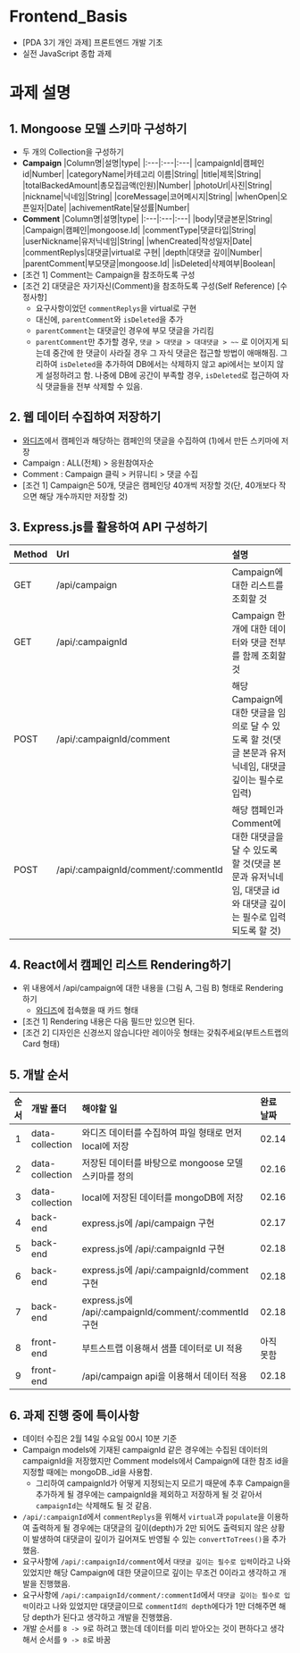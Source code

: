 # Frontend_Basis
- [PDA 3기 개인 과제] 프론트엔드 개발 기초
- 실전 JavaScript 종합 과제

# 과제 설명
## 1. Mongoose 모델 스키마 구성하기
- 두 개의 Collection을 구성하기
- <b>Campaign</b>
  |Column명|설명|type|
  |:---|:---|:---|
  |campaignId|캠페인 id|Number|
  |categoryName|카테고리 이름|String|
  |title|제목|String|
  |totalBackedAmount|총모집금액(인원)|Number|
  |photoUrl|사진|String|
  |nickname|닉네임|String|
  |coreMessage|코어메시지|String|
  |whenOpen|오픈일자|Date|
  |achivementRate|달성률|Number|
- <b>Comment</b>
  |Column명|설명|type|
  |:---|:---|:---|
  |body|댓글본문|String|
  |Campaign|캠페인|mongoose.Id|
  |commentType|댓글타입|String|
  |userNickname|유저닉네임|String|
  |whenCreated|작성일자|Date|
  |commentReplys|대댓글|virtual로 구현|
  |depth|대댓글 깊이|Number|
  |parentComment|부모댓글|mongoose.Id|
  |isDeleted|삭제여부|Boolean|
- [조건 1] Comment는 Campaign을 참조하도록 구성
- [조건 2] 대댓글은 자기자신(Comment)을 참조하도록 구성(Self Reference)
  [수정사항]
  - 요구사항이었던 `commentReplys`을 virtual로 구현
  - 대신에, `parentComment`와 `isDeleted`을 추가
  - `parentComment`는 대댓글인 경우에 부모 댓글을 가리킴
  - `parentComment`만 추가할 경우, `댓글 > 대댓글 > 대대댓글 > ~~` 로 이어지게 되는데 중간에 한 댓글이 사라질 경우 그 자식 댓글은 접근할 방법이 애매해짐. 그리하여 `isDeleted`을 추가하여 DB에서는 삭제하지 않고 api에서는 보이지 않게 설정하려고 함. 나중에 DB에 공간이 부족할 경우, `isDeleted`로 접근하여 자식 댓글들을 전부 삭제할 수 있음.

## 2. 웹 데이터 수집하여 저장하기
- [와디즈](https://www.wadiz.kr/web/wreward/main?order=support)에서 캠페인과 해당하는 캠페인의 댓글을 수집하여 (1)에서 만든 스키마에 저장
- Campaign : ALL(전체) > 응원참여자순
- Comment : Campaign 클릭 > 커뮤니티 > 댓글 수집
- [조건 1] Campaign은 50개, 댓글은 캠페인당 40개씩 저장할 것(단, 40개보다 작으면 해당 개수까지만 저장할 것)

## 3. Express.js를 활용하여 API 구성하기
|Method|Url|설명|
|:---|:---|:---|
|GET|/api/campaign|Campaign에 대한 리스트를 조회할 것|
|GET|/api/:campaignId|Campaign 한 개에 대한 데이터와 댓글 전부를 함께 조회할 것|
|POST|/api/:campaignId/comment|해당 Campaign에 대한 댓글을 임의로 달 수 있도록 할 것(댓글 본문과 유저닉네임, 대댓글 깊이는 필수로 입력)
|POST|/api/:campaignId/comment/:commentId|해당 캠페인과 Comment에 대한 대댓글을 달 수 있도록 할 것(댓글 본문과 유저닉네임, 대댓글 id와 대댓글 깊이는 필수로 입력되도록 할 것)

## 4. React에서 캠페인 리스트 Rendering하기
- 위 내용에서 /api/campaign에 대한 내용을 (그림 A, 그림 B) 형태로 Rendering 하기
  - [와디즈](https://www.wadiz.kr/web/wreward/main?order=support)에 접속했을 때 카드 형태
- [조건 1] Rendering 내용은 다음 필드만 있으면 된다.
- [조건 2] 디자인은 신경쓰지 않습니다만 레이아웃 형태는 갖춰주세요(부트스트랩의 Card 형태)

## 5. 개발 순서
|순서|개발 폴더|해야할 일|완료 날짜|
|:---:|:---|:---|:---|
|1|data-collection|와디즈 데이터를 수집하여 파일 형태로 먼저 local에 저장|02.14|
|2|data-collection|저장된 데이터를 바탕으로 mongoose 모델 스키마를 정의|02.16|
|3|data-collection|local에 저장된 데이터를 mongoDB에 저장|02.16|
|4|back-end|express.js에 /api/campaign 구현|02.17|
|5|back-end|express.js에 /api/:campaignId 구현|02.18|
|6|back-end|express.js에 /api/:campaignId/comment 구현|02.18|
|7|back-end|express.js에 /api/:campaignId/comment/:commentId 구현|02.18|
|8|front-end|부트스트랩 이용해서 샘플 데이터로 UI 적용|아직 못함|
|9|front-end|/api/campaign api을 이용해서 데이터 적용|02.18|

## 6. 과제 진행 중에 특이사항
- 데이터 수집은 2월 14일 수요일 00시 10분 기준
- Campaign models에 기재된 campaignId 같은 경우에는 수집된 데이터의 campaignId을 저장했지만 Comment models에서 Campaign에 대한 참조 id을 지정할 때에는 mongoDB._id을 사용함. 
  - 그리하여 campaignId가 어떻게 지정되는지 모르기 때문에 추후 Campaign을 추가하게 될 경우에는 campaignId을 제외하고 저장하게 될 것 같아서 `campaignId`는 삭제해도 될 것 같음.
- `/api/:campaignId`에서 `commentReplys`을 위해서 `virtual`과 `populate`을 이용하여 출력하게 될 경우에는 대댓글의 깊이(depth)가 2만 되어도 출력되지 않은 상황이 발생하여 대댓글이 깊이가 길어져도 반영될 수 있는 `convertToTrees()`을 추가했음.
- 요구사항에 `/api/:campaignId/comment`에서 `대댓글 깊이는 필수로 입력`이라고 나와 있었지만 해당 Campaign에 대한 댓글이므로 깊이는 무조건 0이라고 생각하고 개발을 진행했음.
- 요구사항에 `/api/:campaignId/comment/:commentId`에서 `대댓글 깊이는 필수로 입력`이라고 나와 있었지만 대댓글이므로 `commentId의 depth`에다가 1만 더해주면 해당 depth가 된다고 생각하고 개발을 진행했음.
- 개발 순서를 `8 -> 9`로 하려고 했는데 데이터를 미리 받아오는 것이 편하다고 생각해서 순서를 `9 -> 8`로 바꿈